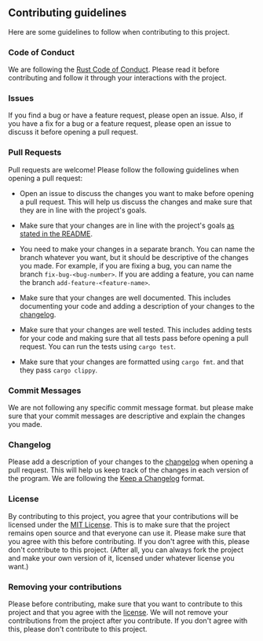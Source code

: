 ## Contributing guidelines

Here are some guidelines to follow when contributing to this project.

### Code of Conduct
We are following the [Rust Code of Conduct](https://www.rust-lang.org/policies/code-of-conduct). Please read it before contributing and follow it through your interactions with the project.

### Issues
If you find a bug or have a feature request, please open an issue. Also, if you have a fix for a bug or a feature request, please open an issue to discuss it before opening a pull request.

### Pull Requests
Pull requests are welcome! Please follow the following guidelines when opening a pull request:

- Open an issue to discuss the changes you want to make before opening a pull request. This will help us discuss the changes and make sure that they are in line with the project's goals.

- Make sure that your changes are in line with the project's goals [as stated in the README](goals).

- You need to make your changes in a separate branch. You can name the branch whatever you want, but it should be descriptive of the changes you made. For example, if you are fixing a bug, you can name the branch `fix-bug-<bug-number>`. If you are adding a feature, you can name the branch `add-feature-<feature-name>`.

- Make sure that your changes are well documented. This includes documenting your code and adding a description of your changes to the [changelog](changelog).

- Make sure that your changes are well tested. This includes adding tests for your code and making sure that all tests pass before opening a pull request. You can run the tests using `cargo test`.

- Make sure that your changes are formatted using `cargo fmt`. and that they pass `cargo clippy`.

### Commit Messages
We are not following any specific commit message format. but please make sure that your commit messages are descriptive and explain the changes you made.

### Changelog
Please add a description of your changes to the [changelog](changelog) when opening a pull request. This will help us keep track of the changes in each version of the program. We are following the [Keep a Changelog](keepachangelog) format.

### License
By contributing to this project, you agree that your contributions will be licensed under the [MIT License](license). This is to make sure that the project remains open source and that everyone can use it. Please make sure that you agree with this before contributing. If you don't agree with this, please don't contribute to this project. (After all, you can always fork the project and make your own version of it, licensed under whatever license you want.)

### Removing your contributions
Please before contributing, make sure that you want to contribute to this project and that you agree with the [license](license). We will not remove your contributions from the project after you contribute. If you don't agree with this, please don't contribute to this project.

[changelog]: https://github.com/theawiteb/jwt-tui/blob/master/CHANGELOG.md
[keepachangelog]: https://keepachangelog.com/en/1.0.0/
[license]: https://github.com/theawiteb/jwt-tui/blob/master/LICENSE
[goals]: https://github.com/theawiteb/jwt-tui/blob/master/README.md#goals

